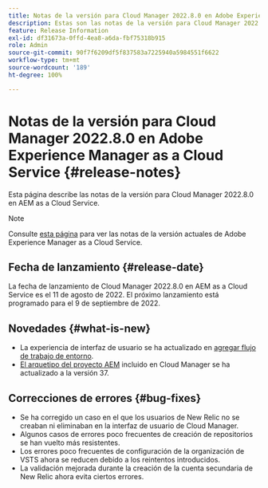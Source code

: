 ```yaml
---
title: Notas de la versión para Cloud Manager 2022.8.0 en Adobe Experience Manager as a Cloud Service
description: Estas son las notas de la versión para Cloud Manager 2022.8.0 en AEM as a Cloud Service.
feature: Release Information
exl-id: df31673a-0ffd-4ea8-a6da-fbf75318b915
role: Admin
source-git-commit: 90f7f6209df5f837583a7225940a5984551f6622
workflow-type: tm+mt
source-wordcount: '189'
ht-degree: 100%

---
```


# Notas de la versión para Cloud Manager 2022.8.0 en Adobe Experience Manager as a Cloud Service {#release-notes}

Esta página describe las notas de la versión para Cloud Manager 2022.8.0 en AEM as a Cloud Service.

>[!NOTE]
>
>Consulte [esta página](/help/release-notes/release-notes-cloud/release-notes-current.md) para ver las notas de la versión actuales de Adobe Experience Manager as a Cloud Service.

## Fecha de lanzamiento {#release-date}

La fecha de lanzamiento de Cloud Manager 2022.8.0 en AEM as a Cloud Service es el 11 de agosto de 2022. El próximo lanzamiento está programado para el 9 de septiembre de 2022.

## Novedades {#what-is-new}

* La experiencia de interfaz de usuario se ha actualizado en [agregar flujo de trabajo de entorno](/help/implementing/cloud-manager/manage-environments.md).
* [El arquetipo del proyecto AEM](https://experienceleague.adobe.com/docs/experience-manager-core-components/using/developing/archetype/overview.html?lang=es) incluido en Cloud Manager se ha actualizado a la versión 37.

## Correcciones de errores {#bug-fixes}

* Se ha corregido un caso en el que los usuarios de New Relic no se creaban ni eliminaban en la interfaz de usuario de Cloud Manager.
* Algunos casos de errores poco frecuentes de creación de repositorios se han vuelto más resistentes.
* Los errores poco frecuentes de configuración de la organización de VSTS ahora se reducen debido a los reintentos introducidos.
* La validación mejorada durante la creación de la cuenta secundaria de New Relic ahora evita ciertos errores.
